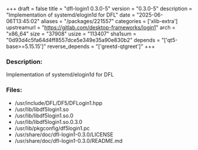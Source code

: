 +++
draft = false
title = "dfl-login1 0.3.0-5"
version = "0.3.0-5"
description = "Implementation of systemd/elogin1d for DFL"
date = "2025-06-06T13:45:02"
aliases = "/packages/221557"
categories = ['xlib-extra']
upstreamurl = "https://gitlab.com/desktop-frameworks/login1"
arch = "x86_64"
size = "37908"
usize = "113407"
sha1sum = "0d93d4c5fa64d4ff8557dce5e349e35a90e830b2"
depends = "['qt5-base>=5.15.15']"
reverse_depends = "['greetd-qtgreet']"
+++
### Description: 
Implementation of systemd/elogin1d for DFL

### Files: 
* /usr/include/DFL/DF5/DFLogin1.hpp
* /usr/lib/libdf5login1.so
* /usr/lib/libdf5login1.so.0
* /usr/lib/libdf5login1.so.0.3.0
* /usr/lib/pkgconfig/df5login1.pc
* /usr/share/doc/dfl-login1-0.3.0/LICENSE
* /usr/share/doc/dfl-login1-0.3.0/README.md
